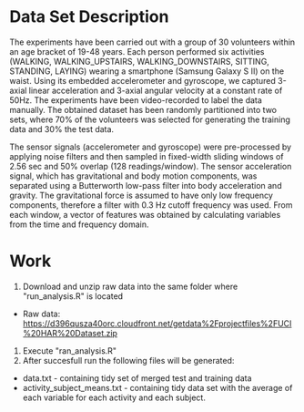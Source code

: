Data Set Description
====================

The experiments have been carried out with a group of 30 volunteers within an age bracket of 19-48 years. Each person performed six activities (WALKING, WALKING_UPSTAIRS, WALKING_DOWNSTAIRS, SITTING, STANDING, LAYING) wearing a smartphone (Samsung Galaxy S II) on the waist. Using its embedded accelerometer and gyroscope, we captured 3-axial linear acceleration and 3-axial angular velocity at a constant rate of 50Hz. The experiments have been video-recorded to label the data manually. The obtained dataset has been randomly partitioned into two sets, where 70% of the volunteers was selected for generating the training data and 30% the test data.

The sensor signals (accelerometer and gyroscope) were pre-processed by applying noise filters and then sampled in fixed-width sliding windows of 2.56 sec and 50% overlap (128 readings/window). The sensor acceleration signal, which has gravitational and body motion components, was separated using a Butterworth low-pass filter into body acceleration and gravity. The gravitational force is assumed to have only low frequency components, therefore a filter with 0.3 Hz cutoff frequency was used. From each window, a vector of features was obtained by calculating variables from the time and frequency domain.

Work
====

1. Download and unzip raw data into the same folder where "run_analysis.R" is located
  * Raw data: https://d396qusza40orc.cloudfront.net/getdata%2Fprojectfiles%2FUCI%20HAR%20Dataset.zip
1. Execute "ran_analysis.R"
1. After succesfull run the following files will be generated:
  * data.txt - containing tidy set of merged test and training data
  * activity_subject_means.txt - containing tidy data set with the average of each variable for each activity and each subject.




